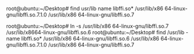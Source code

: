 root@ubuntu:~/Desktop# find usr/lib name libffi.so*
/usr/lib/x86 64-linux-gnu/libffi.so.7.1.0
/usr/lib/x86 64-linux-gnu/libffi.so.7

root@ubuntu:~/Desktop# ln -s /usr/lib/x86 64-linux-gnu/libffi.so.7 /usr/lib/x8664-linux-gnu/libffi.so.6
root@ubuntu:~/Desktop# find /usr/lib -name libffi.so*
/usr/lib/x86 64-linux-gnu/libffi.so.6
/usr/lib/x86 64-linux-gnu/libffi.so.7.1.0
/usr/lib/x86 64-linux-gnu/libffi.so.7